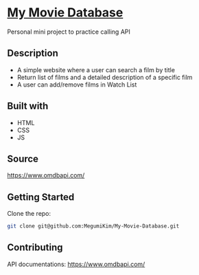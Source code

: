 # [My Movie Database](https://dazzling-biscotti-0cc424.netlify.app)

Personal mini project to practice calling API

## Description

- A simple website where a user can search a film by title
- Return list of films and a detailed description of a specific film
- A user can add/remove films in Watch List

## Built with 
- HTML
- CSS
- JS

## Source
https://www.omdbapi.com/

## Getting Started

Clone the repo:

```bash
git clone git@github.com:MegumiKim/My-Movie-Database.git
```

## Contributing
API documentations: https://www.omdbapi.com/

